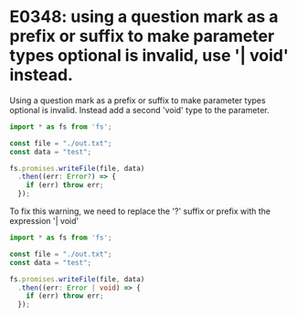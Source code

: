 # E0348: using a question mark as a prefix or suffix to make parameter types optional is invalid, use '| void' instead.

Using a question mark as a prefix or suffix to make parameter types optional is invalid. Instead add a second 'void' type to the parameter.

```typescript
import * as fs from 'fs';

const file = "./out.txt";
const data = "test";

fs.promises.writeFile(file, data)
  .then((err: Error?) => {
    if (err) throw err;
  });
```

To fix this warning, we need to replace the '?' suffix or prefix with the expression '| void'

```typescript
import * as fs from 'fs';

const file = "./out.txt";
const data = "test";

fs.promises.writeFile(file, data)
  .then((err: Error | void) => {
    if (err) throw err;
  });
